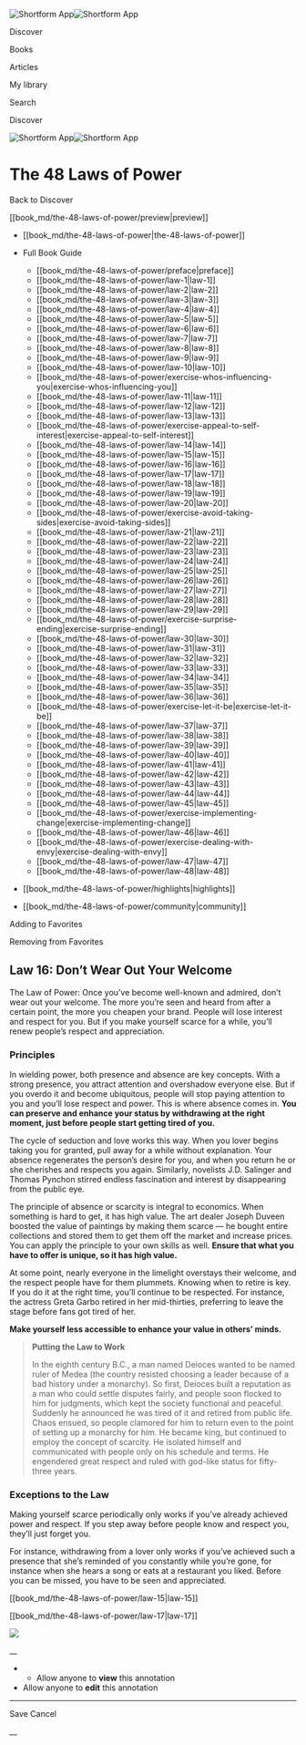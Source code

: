 ![Shortform App](/img/logo.36a2399e.svg)![Shortform App](/img/logo-dark.70c1b072.svg)

Discover

Books

Articles

My library

Search

Discover

![Shortform App](/img/logo.36a2399e.svg)![Shortform App](/img/logo-dark.70c1b072.svg)

# The 48 Laws of Power

Back to Discover

[[book_md/the-48-laws-of-power/preview|preview]]

  * [[book_md/the-48-laws-of-power|the-48-laws-of-power]]
  * Full Book Guide

    * [[book_md/the-48-laws-of-power/preface|preface]]
    * [[book_md/the-48-laws-of-power/law-1|law-1]]
    * [[book_md/the-48-laws-of-power/law-2|law-2]]
    * [[book_md/the-48-laws-of-power/law-3|law-3]]
    * [[book_md/the-48-laws-of-power/law-4|law-4]]
    * [[book_md/the-48-laws-of-power/law-5|law-5]]
    * [[book_md/the-48-laws-of-power/law-6|law-6]]
    * [[book_md/the-48-laws-of-power/law-7|law-7]]
    * [[book_md/the-48-laws-of-power/law-8|law-8]]
    * [[book_md/the-48-laws-of-power/law-9|law-9]]
    * [[book_md/the-48-laws-of-power/law-10|law-10]]
    * [[book_md/the-48-laws-of-power/exercise-whos-influencing-you|exercise-whos-influencing-you]]
    * [[book_md/the-48-laws-of-power/law-11|law-11]]
    * [[book_md/the-48-laws-of-power/law-12|law-12]]
    * [[book_md/the-48-laws-of-power/law-13|law-13]]
    * [[book_md/the-48-laws-of-power/exercise-appeal-to-self-interest|exercise-appeal-to-self-interest]]
    * [[book_md/the-48-laws-of-power/law-14|law-14]]
    * [[book_md/the-48-laws-of-power/law-15|law-15]]
    * [[book_md/the-48-laws-of-power/law-16|law-16]]
    * [[book_md/the-48-laws-of-power/law-17|law-17]]
    * [[book_md/the-48-laws-of-power/law-18|law-18]]
    * [[book_md/the-48-laws-of-power/law-19|law-19]]
    * [[book_md/the-48-laws-of-power/law-20|law-20]]
    * [[book_md/the-48-laws-of-power/exercise-avoid-taking-sides|exercise-avoid-taking-sides]]
    * [[book_md/the-48-laws-of-power/law-21|law-21]]
    * [[book_md/the-48-laws-of-power/law-22|law-22]]
    * [[book_md/the-48-laws-of-power/law-23|law-23]]
    * [[book_md/the-48-laws-of-power/law-24|law-24]]
    * [[book_md/the-48-laws-of-power/law-25|law-25]]
    * [[book_md/the-48-laws-of-power/law-26|law-26]]
    * [[book_md/the-48-laws-of-power/law-27|law-27]]
    * [[book_md/the-48-laws-of-power/law-28|law-28]]
    * [[book_md/the-48-laws-of-power/law-29|law-29]]
    * [[book_md/the-48-laws-of-power/exercise-surprise-ending|exercise-surprise-ending]]
    * [[book_md/the-48-laws-of-power/law-30|law-30]]
    * [[book_md/the-48-laws-of-power/law-31|law-31]]
    * [[book_md/the-48-laws-of-power/law-32|law-32]]
    * [[book_md/the-48-laws-of-power/law-33|law-33]]
    * [[book_md/the-48-laws-of-power/law-34|law-34]]
    * [[book_md/the-48-laws-of-power/law-35|law-35]]
    * [[book_md/the-48-laws-of-power/law-36|law-36]]
    * [[book_md/the-48-laws-of-power/exercise-let-it-be|exercise-let-it-be]]
    * [[book_md/the-48-laws-of-power/law-37|law-37]]
    * [[book_md/the-48-laws-of-power/law-38|law-38]]
    * [[book_md/the-48-laws-of-power/law-39|law-39]]
    * [[book_md/the-48-laws-of-power/law-40|law-40]]
    * [[book_md/the-48-laws-of-power/law-41|law-41]]
    * [[book_md/the-48-laws-of-power/law-42|law-42]]
    * [[book_md/the-48-laws-of-power/law-43|law-43]]
    * [[book_md/the-48-laws-of-power/law-44|law-44]]
    * [[book_md/the-48-laws-of-power/law-45|law-45]]
    * [[book_md/the-48-laws-of-power/exercise-implementing-change|exercise-implementing-change]]
    * [[book_md/the-48-laws-of-power/law-46|law-46]]
    * [[book_md/the-48-laws-of-power/exercise-dealing-with-envy|exercise-dealing-with-envy]]
    * [[book_md/the-48-laws-of-power/law-47|law-47]]
    * [[book_md/the-48-laws-of-power/law-48|law-48]]
  * [[book_md/the-48-laws-of-power/highlights|highlights]]
  * [[book_md/the-48-laws-of-power/community|community]]



Adding to Favorites 

Removing from Favorites 

## Law 16: Don’t Wear Out Your Welcome

The Law of Power: Once you’ve become well-known and admired, don’t wear out your welcome. The more you’re seen and heard from after a certain point, the more you cheapen your brand. People will lose interest and respect for you. But if you make yourself scarce for a while, you’ll renew people’s respect and appreciation.

### Principles

In wielding power, both presence and absence are key concepts. With a strong presence, you attract attention and overshadow everyone else. But if you overdo it and become ubiquitous, people will stop paying attention to you and you’ll lose respect and power. This is where absence comes in. **You can preserve and enhance your status by withdrawing at the right moment, just before people start getting tired of you.**

The cycle of seduction and love works this way. When you lover begins taking you for granted, pull away for a while without explanation. Your absence regenerates the person’s desire for you, and when you return he or she cherishes and respects you again. Similarly, novelists J.D. Salinger and Thomas Pynchon stirred endless fascination and interest by disappearing from the public eye.

The principle of absence or scarcity is integral to economics. When something is hard to get, it has high value. The art dealer Joseph Duveen boosted the value of paintings by making them scarce — he bought entire collections and stored them to get them off the market and increase prices. You can apply the principle to your own skills as well. **Ensure that what you have to offer is unique, so it has high value.**

At some point, nearly everyone in the limelight overstays their welcome, and the respect people have for them plummets. Knowing when to retire is key. If you do it at the right time, you’ll continue to be respected. For instance, the actress Greta Garbo retired in her mid-thirties, preferring to leave the stage before fans got tired of her.

**Make yourself less accessible to enhance your value in others’ minds.**

> **Putting the Law to Work**
> 
> In the eighth century B.C., a man named Deioces wanted to be named ruler of Medea (the country resisted choosing a leader because of a bad history under a monarchy). So first, Deioces built a reputation as a man who could settle disputes fairly, and people soon flocked to him for judgments, which kept the society functional and peaceful. Suddenly he announced he was tired of it and retired from public life. Chaos ensued, so people clamored for him to return even to the point of setting up a monarchy for him. He became king, but continued to employ the concept of scarcity. He isolated himself and communicated with people only on his schedule and terms. He engendered great respect and ruled with god-like status for fifty-three years.

### Exceptions to the Law

Making yourself scarce periodically only works if you’ve already achieved power and respect. If you step away before people know and respect you, they’ll just forget you.

For instance, withdrawing from a lover only works if you’ve achieved such a presence that she’s reminded of you constantly while you’re gone, for instance when she hears a song or eats at a restaurant you liked. Before you can be missed, you have to be seen and appreciated.

[[book_md/the-48-laws-of-power/law-15|law-15]]

[[book_md/the-48-laws-of-power/law-17|law-17]]

![](https://bat.bing.com/action/0?ti=56018282&Ver=2&mid=228dec53-d785-483a-91c3-f05dc0ac8b5e&sid=1711133063fa11eebdec89a8b8ae3bbc&vid=171147a063fa11eea7440fcfeb230d96&vids=0&msclkid=N&pi=0&lg=en-US&sw=800&sh=600&sc=24&nwd=1&tl=Shortform%20%7C%20Book&p=https%3A%2F%2Fwww.shortform.com%2Fapp%2Fbook%2Fthe-48-laws-of-power%2Flaw-16&r=&lt=393&evt=pageLoad&sv=1&rn=741657)

__

  *   * Allow anyone to **view** this annotation
  * Allow anyone to **edit** this annotation



* * *

Save Cancel

__



